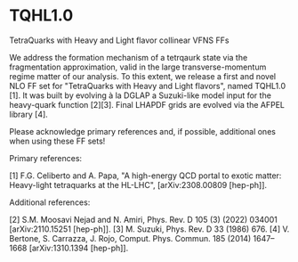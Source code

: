# TQHL1.0
TetraQuarks with Heavy and Light flavor collinear VFNS FFs

We address the formation mechanism of a tetrqaurk state via the fragmentation approximation, valid in the large transverse-momentum regime matter of our analysis. To this extent, we release a first and novel NLO FF set for "TetraQuarks
with Heavy and Light flavors", named TQHL1.0 [1]. It was built by evolving à la DGLAP a Suzuki-like model input for the heavy-quark function [2][3]. Final LHAPDF grids are evolved via the AFPEL library [4].

Please acknowledge primary references and, if possible, additional ones when using these FF sets!


Primary references:

[1] F.G. Celiberto and A. Papa, "A high-energy QCD portal to exotic matter: Heavy-light tetraquarks at the HL-LHC", [arXiv:2308.00809 [hep-ph]].


Additional references:

[2] S.M. Moosavi Nejad and N. Amiri, Phys. Rev. D 105 (3) (2022) 034001 [arXiv:2110.15251 [hep-ph]].
[3] M. Suzuki, Phys. Rev. D 33 (1986) 676.
[4] V. Bertone, S. Carrazza, J. Rojo, Comput. Phys. Commun. 185 (2014) 1647–1668 [arXiv:1310.1394 [hep-ph]].
